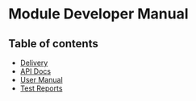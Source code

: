 # Module Developer Manual

## Table of contents
- [Delivery](./Delivery.md)
- [API Docs](https://documenter.getpostman.com/view/27004557/2s93Y5RLjZ#adbc1aa2-e979-4c65-bfe5-898533fb56c0)
- [User Manual](https://docs.google.com/document/d/1r2-92wv6zNn-XZk6W3QCZ20bJGmjgZnRqMiSee31t9w/edit?usp=sharing)
- [Test Reports](https://drive.google.com/drive/u/1/folders/1V3c5382WWdRcNlbqNZlDV0N9Dg4Oy8NL)
